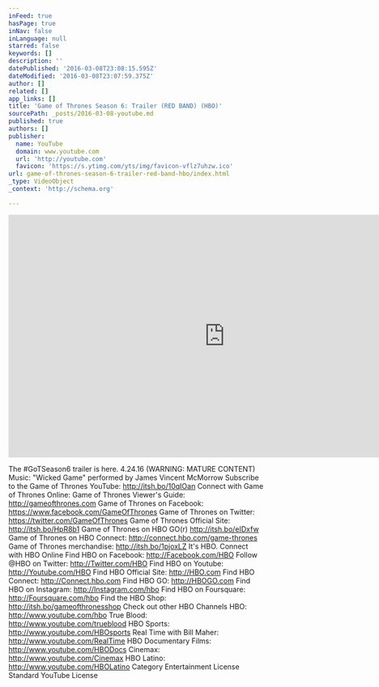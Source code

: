 ```yaml
---
inFeed: true
hasPage: true
inNav: false
inLanguage: null
starred: false
keywords: []
description: ''
datePublished: '2016-03-08T23:08:15.595Z'
dateModified: '2016-03-08T23:07:59.375Z'
author: []
related: []
app_links: []
title: 'Game of Thrones Season 6: Trailer (RED BAND) (HBO)'
sourcePath: _posts/2016-03-08-youtube.md
published: true
authors: []
publisher:
  name: YouTube
  domain: www.youtube.com
  url: 'http://youtube.com'
  favicon: 'https://s.ytimg.com/yts/img/favicon-vflz7uhzw.ico'
url: game-of-thrones-season-6-trailer-red-band-hbo/index.html
_type: VideoObject
_context: 'http://schema.org'

---
```

<iframe src="https://cdn.embedly.com/widgets/media.html?url=https%3A%2F%2Fwww.youtube.com%2Fwatch%3Fv%3DCuH3tJPiP-U%26feature%3Dyoutu.be&amp;src=http%3A%2F%2Fwww.youtube.com%2Fembed%2FCuH3tJPiP-U&amp;type=text%2Fhtml&amp;key=b7d04c9b404c499eba89ee7072e1c4f7&amp;schema=youtube" width="854" height="480" scrolling="no" frameborder="0" allowfullscreen="allowfullscreen" style=""></iframe>

The \#GoTSeason6 trailer is here. 4.24.16 (WARNING: MATURE CONTENT) Music: "Wicked Game" performed by James Vincent McMorrow Subscribe to the Game of Thrones YouTube: http://itsh.bo/10qIOan Connect with Game of Thrones Online: Game of Thrones Viewer's Guide: http://gameofthrones.com Game of Thrones on Facebook: https://www.facebook.com/GameOfThrones Game of Thrones on Twitter: https://twitter.com/GameOfThrones Game of Thrones Official Site: http://itsh.bo/HpR8b1 Game of Thrones on HBO GO(r) http://itsh.bo/eIDxfw Game of Thrones on HBO Connect: http://connect.hbo.com/game-thrones Game of Thrones merchandise: http://itsh.bo/1pjoxLZ It's HBO. Connect with HBO Online Find HBO on Facebook: http://Facebook.com/HBO Follow @HBO on Twitter: http://Twitter.com/HBO Find HBO on Youtube: http://Youtube.com/HBO Find HBO Official Site: http://HBO.com Find HBO Connect: http://Connect.hbo.com Find HBO GO: http://HBOGO.com Find HBO on Instagram: http://Instagram.com/hbo Find HBO on Foursquare: http://Foursquare.com/hbo Find the HBO Shop: http://itsh.bo/gameofthronesshop Check out other HBO Channels HBO: http://www.youtube.com/hbo True Blood: http://www.youtube.com/trueblood HBO Sports: http://www.youtube.com/HBOsports Real Time with Bill Maher: http://www.youtube.com/RealTime HBO Documentary Films: http://www.youtube.com/HBODocs Cinemax: http://www.youtube.com/Cinemax HBO Latino: http://www.youtube.com/HBOLatino Category Entertainment License Standard YouTube License